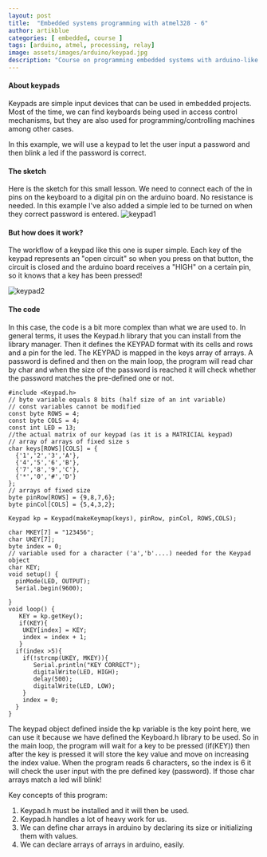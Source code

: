 ```yaml
---
layout: post
title:  "Embedded systems programming with atmel328 - 6"
author: artikblue
categories: [ embedded, course ]
tags: [arduino, atmel, processing, relay]
image: assets/images/arduino/keypad.jpg
description: "Course on programming embedded systems with arduino-like boards, part 4. Working with keypads"
---
```


#### About keypads
Keypads are simple input devices that can be used in embedded projects. Most of the time, we can find keyboards being used in access control mechanisms, but they are also used for programming/controlling machines among other cases.  

In this example, we will use a keypad to let the user input a password and then blink a led if the password is correct.

#### The sketch
Here is the sketch for this small lesson. We need to connect each of the in pins on the keyboard to a digital pin on the arduino board. No resistance is needed. In this example I've also added a simple led to be turned on when they correct password is entered.
![keypad1](https://artikblue.github.io/assets/images/arduino/keypadscheme.jpg)


#### But how does it work?
The workflow of a keypad like this one is super simple. Each key of the keypad represents an "open circuit" so when you press on that button, the circuit is closed and the arduino board receives a "HIGH" on a certain pin, so it knows that a key has been pressed!

![keypad2](https://artikblue.github.io/assets/images/arduino/keypad.png)


#### The code
In this case, the code is a bit more complex than what we are used to. In general terms, it uses the Keypad.h library that you can install from the library manager. Then it defines the KEYPAD format with its cells and rows and a pin for the led. The KEYPAD is mapped in the keys array of arrays. A password is defined and then on the main loop, the program will read char by char and when the size of the password is reached it will check whether the password matches the pre-defined one or not.
~~~
#include <Keypad.h>
// byte variable equals 8 bits (half size of an int variable)
// const variables cannot be modified
const byte ROWS = 4;
const byte COLS = 4;
const int LED = 13;
//the actual matrix of our keypad (as it is a MATRICIAL keypad)
// array of arrays of fixed size s
char keys[ROWS][COLS] = {
  {'1','2','3','A'},
  {'4','5','6','B'},
  {'7','8','9','C'},
  {'*','0','#','D'}
};
// arrays of fixed size
byte pinRow[ROWS] = {9,8,7,6};
byte pinCol[COLS] = {5,4,3,2};

Keypad kp = Keypad(makeKeymap(keys), pinRow, pinCol, ROWS,COLS);

char MKEY[7] = "123456";
char UKEY[7];
byte index = 0;
// variable used for a character ('a','b'....) needed for the Keypad object
char KEY;
void setup() {
  pinMode(LED, OUTPUT);
  Serial.begin(9600);
  
}
void loop() {
   KEY = kp.getKey();
   if(KEY){
    UKEY[index] = KEY;
    index = index + 1;
   }
  if(index >5){
    if(!strcmp(UKEY, MKEY)){
       Serial.println("KEY CORRECT");
       digitalWrite(LED, HIGH);
       delay(500);
       digitalWrite(LED, LOW);
    }
    index = 0;
  }
}
~~~
The keypad object defined inside the kp variable is the key point here, we can use it because we have defined the Keyboard.h library to be used. So in the main loop, the program will wait for a key to be pressed (if(KEY)) then after the key is pressed it will store the key value and move on increasing the index value. When the program reads 6 characters, so the index is 6 it will check the user input with the pre defined key (password). If those char arrays match a led will blink!
  
Key concepts of this program:
1. Keypad.h must be installed and it will then be used.
2. Keypad.h handles a lot of heavy work for us.
3. We can define char arrays in arduino by declaring its size or initializing them with values.
4. We can declare arrays of arrays in arduino, easily.